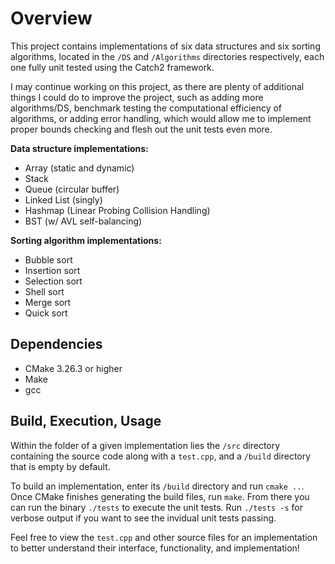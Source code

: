 # Overview

This project contains implementations of six data structures and six sorting algorithms, located in the `/DS` and `/Algorithms` directories respectively, each one fully unit tested using the Catch2 framework.

I may continue working on this project, as there are plenty of additional things I could do to improve the project, such as adding more algorithms/DS, benchmark testing the computational efficiency of algorithms, or adding error handling, which would allow me to implement proper bounds checking and flesh out the unit tests even more.

**Data structure implementations:**
- Array (static and dynamic)
- Stack
- Queue (circular buffer)
- Linked List (singly)
- Hashmap (Linear Probing Collision Handling)
- BST (w/ AVL self-balancing)

**Sorting algorithm implementations:**
- Bubble sort
- Insertion sort
- Selection sort
- Shell sort
- Merge sort
- Quick sort

## Dependencies
- CMake 3.26.3 or higher
- Make
- gcc

## Build, Execution, Usage

Within the folder of a given implementation lies the `/src` directory containing the source code along with a `test.cpp`, and a `/build` directory that is empty by default.

To build an implementation, enter its `/build` directory and run `cmake ..`. Once CMake finishes generating the build files, run `make`. From there you can run the binary `./tests` to execute the unit tests. Run `./tests -s` for verbose output if you want to see the invidual unit tests passing.

Feel free to view the `test.cpp` and other source files for an implementation to better understand their interface, functionality, and implementation!
